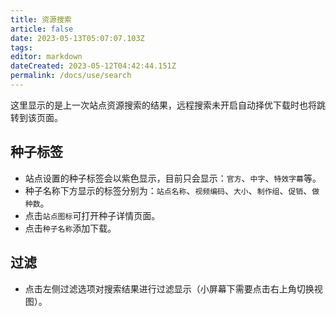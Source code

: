 ```yaml
---
title: 资源搜索
article: false
date: 2023-05-13T05:07:07.103Z
tags:
editor: markdown
dateCreated: 2023-05-12T04:42:44.151Z
permalink: /docs/use/search
---
```


这里显示的是上一次站点资源搜索的结果，远程搜索未开启自动择优下载时也将跳转到该页面。

## 种子标签

- 站点设置的种子标签会以紫色显示，目前只会显示：`官方`、`中字`、`特效字幕`等。
- 种子名称下方显示的标签分别为：`站点名称`、`视频编码`、`大小`、`制作组`、`促销`、`做种数`。
- 点击`站点图标`可打开种子详情页面。
- 点击`种子名称`添加下载。

## 过滤

- 点击左侧过滤选项对搜索结果进行过滤显示（小屏幕下需要点击右上角切换视图）。
